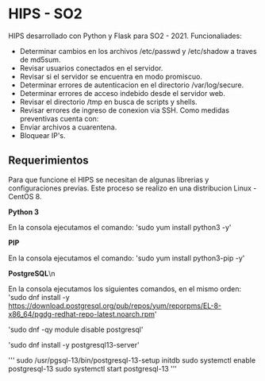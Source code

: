 # HIPS - SO2

HIPS desarrollado con Python y Flask para SO2 - 2021.
Funcionaliades:

- Determinar cambios en los archivos /etc/passwd y /etc/shadow a traves de md5sum.
- Revisar usuarios conectados en el servidor.
- Revisar si el servidor se encuentra en modo promiscuo.
- Determinar errores de autenticacion en el directorio /var/log/secure.
- Determinar errores de acceso indebido desde el servidor web.
- Revisar el directorio /tmp en busca de scripts y shells.
- Revisar errores de ingreso de conexion via SSH.
Como medidas preventivas cuenta con:
- Enviar archivos a cuarentena.
- Bloquear IP's.

## Requerimientos

Para que funcione el HIPS se necesitan de algunas librerias y configuraciones previas.
Este proceso se realizo en una distribucion Linux - CentOS 8.

**Python 3**

En la consola ejecutamos el comando: 'sudo yum install python3 -y'

**PIP**

En la consola ejecutamos el comando: 'sudo yum install python3-pip -y'

**PostgreSQL**\n

En la consola ejecutamos los siguientes comandos, en el mismo orden:
'sudo dnf install -y <https://download.postgresql.org/pub/repos/yum/reporpms/EL-8-x86_64/pgdg-redhat-repo-latest.noarch.rpm>'

'sudo dnf -qy module disable postgresql'

'sudo dnf install -y postgresql13-server'

'''
sudo /usr/pgsql-13/bin/postgresql-13-setup initdb
sudo systemctl enable postgresql-13
sudo systemctl start postgresql-13
'''
